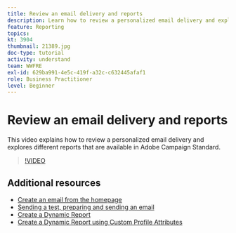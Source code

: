 ```yaml
---
title: Review an email delivery and reports
description: Learn how to review a personalized email delivery and explore different reports that are available in Adobe Campaign Standard.
feature: Reporting
topics: 
kt: 3904
thumbnail: 21389.jpg
doc-type: tutorial
activity: understand
team: WWFRE
exl-id: 629ba991-4e5c-419f-a32c-c632445afaf1
role: Business Practitioner
level: Beginner
---
```

# Review an email delivery and reports

This video explains how to review a personalized email delivery and explores different reports that are available in Adobe Campaign Standard.

>[!VIDEO](https://video.tv.adobe.com/v/21389?quality=12)

## Additional resources

* [Create an email from the homepage](/help/communication-channels/email/create-email-from-homepage.md)
* [Sending a test, preparing and sending an email](/help/communication-channels/email/sending-test-preparing-sending-email.md)
* [Create a Dynamic Report](/help/reporting/creating-a-dynamic-report.md)
* [Create a Dynamic Report using Custom Profile Attributes](/help/reporting/custom-profile-attributes-dynamic-reports.md)
